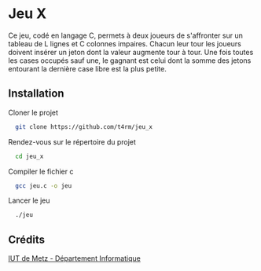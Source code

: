 # Jeu X

Ce jeu, codé en langage C, permets à deux joueurs de s'affronter sur un tableau de L lignes et C colonnes impaires. Chacun leur tour les joueurs doivent insérer un jeton dont la valeur augmente tour à tour. Une fois toutes les cases occupés sauf une, le gagnant est celui dont la somme des jetons entourant la dernière case libre est la plus petite.

## Installation

Cloner le projet

```bash
  git clone https://github.com/t4rm/jeu_x
```

Rendez-vous sur le répertoire du projet

```bash
  cd jeu_x
```

Compiler le fichier c

```bash
  gcc jeu.c -o jeu
```

Lancer le jeu

```bash
  ./jeu
```


## Crédits
[IUT de Metz - Département Informatique](https://iut-metz.univ-lorraine.fr/departement-informatique)
